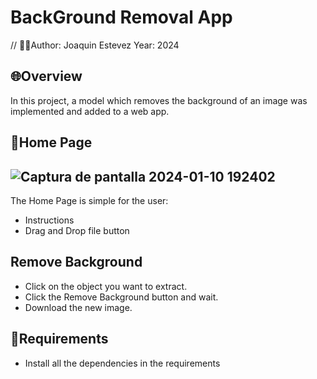 # BackGround Removal App
// 👨‍💻Author: Joaquin Estevez Year: 2024






## 🌐Overview 

In this project, a model which removes the background of an image was implemented and added to a web app.
## 🤲Home Page
## ![Captura de pantalla 2024-01-10 192402](https://github.com/JOAQUINESTEVEZ/Sign_Language_Recognition/assets/105304562/665c144f-eb14-411a-b2c3-fe2248709740)

The Home Page is simple for the user:
- Instructions
- Drag and Drop file button

## Remove Background 
- Click on the object you want to extract.
- Click the Remove Background button and wait.
- Download the new image.


## 🔧Requirements
- Install all the dependencies in the requirements
